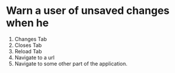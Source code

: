 # Warn a user of unsaved changes when he

1. Changes Tab
2. Closes Tab
3. Reload Tab
4. Navigate to a url
5. Navigate to some other part of the application.
